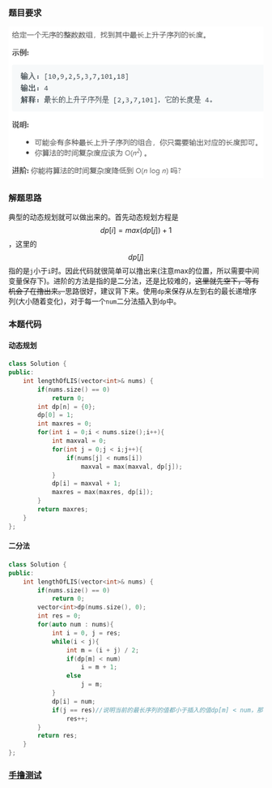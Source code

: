 ### 题目要求

![](./pic/300.png)

### 解题思路

典型的动态规划就可以做出来的。首先动态规划方程是$$dp[i] = max(dp[j]) + 1$$，这里的$$dp[j]$$指的是`j`小于`i`时。因此代码就很简单可以撸出来(注意max的位置，所以需要中间变量保存下)。进阶的方法是指的是二分法，还是比较难的，~~这里就先空下，等有机会了在撸出来。~~思路很好，建议背下来。使用`dp`来保存从左到右的最长递增序列(大小随着变化)，对于每一个`num`二分法插入到`dp`中。

### 本题代码

#### 动态规划

```c++
class Solution {
public:
    int lengthOfLIS(vector<int>& nums) {
        if(nums.size() == 0)
            return 0;
        int dp[n] = {0};
        dp[0] = 1;
        int maxres = 0;
        for(int i = 0;i < nums.size();i++){
            int maxval = 0;
            for(int j = 0;j < i;j++){
                if(nums[j] < nums[i])
                    maxval = max(maxval, dp[j]);
            }
            dp[i] = maxval + 1;
            maxres = max(maxres, dp[i]);
        }
        return maxres;
    }
};
```

#### 二分法

```c++
class Solution {
public:
    int lengthOfLIS(vector<int>& nums) {
        if(nums.size() == 0)
            return 0;
        vector<int>dp(nums.size(), 0);
        int res = 0;
        for(auto num : nums){
            int i = 0, j = res;
            while(i < j){
                int m = (i + j) / 2;
                if(dp[m] < num)
                    i = m + 1;
                else
                    j = m;
            }
            dp[i] = num;
            if(j == res)//说明当前的最长序列的值都小于插入的值dp[m] < num，那么num就可以插入到序列末尾，最长上升序列就可以+1
                res++;
        }
        return res;
    }
};
```

### [手撸测试](<https://leetcode-cn.com/problems/longest-increasing-subsequence/>) 